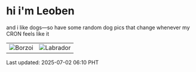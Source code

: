 # hi i'm Leoben

and i like dogs—so have some random dog pics that change whenever my CRON feels like it

|  |  |
|--------|----------|
| ![Borzoi](https://random-dog-vercel.vercel.app/api/random-borzoi?v=1751407837) | ![Labrador](https://random-dog-vercel.vercel.app/api/random-labrador?v=1751407837) |

Last updated: 2025-07-02 06:10 PHT
